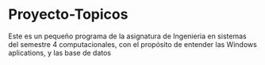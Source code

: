 # Proyecto-Topicos
Este es un pequeño programa de la asignatura de Ingenieria en sistemas del semestre 4 computacionales, con el propósito de entender las Windows aplications, y las base de datos 
